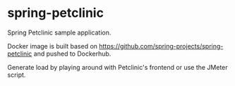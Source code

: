 # spring-petclinic

Spring Petclinic sample application.

Docker image is built based on https://github.com/spring-projects/spring-petclinic and pushed to Dockerhub.

Generate load by playing around with Petclinic's frontend or use the JMeter script.
